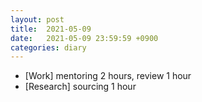 ```yaml
---
layout: post
title:  2021-05-09
date:   2021-05-09 23:59:59 +0900
categories: diary
---
```


- [Work] mentoring 2 hours, review 1 hour
- [Research] sourcing 1 hour
